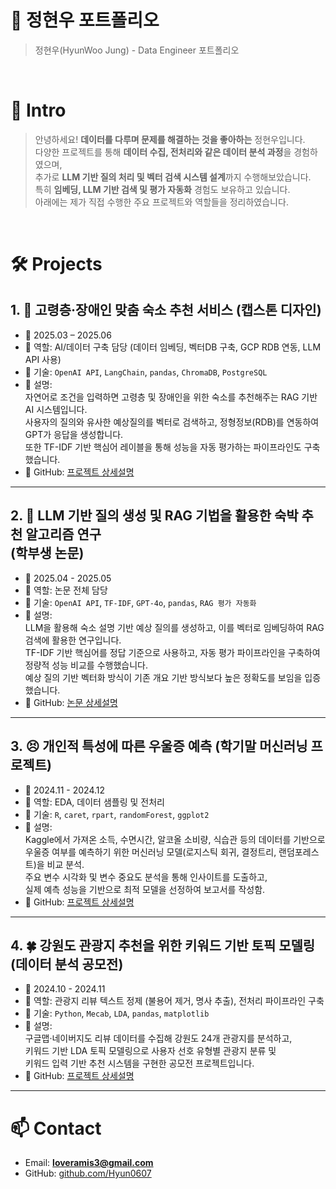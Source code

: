 # 📜 정현우 포트폴리오

> 정현우(HyunWoo Jung) - Data Engineer 포트폴리오

<br />

# 👋 Intro

> 안녕하세요! **데이터를 다루며 문제를 해결하는 것을 좋아하는** 정현우입니다.  
> 다양한 프로젝트를 통해 **데이터 수집, 전처리와 같은 데이터 분석 과정**을 경험하였으며,  
> 추가로 **LLM 기반 질의 처리 및 벡터 검색 시스템 설계**까지 수행해보았습니다.  
> 특히 **임베딩, LLM 기반 검색 및 평가 자동화** 경험도 보유하고 있습니다.  
> 아래에는 제가 직접 수행한 주요 프로젝트와 역할들을 정리하였습니다.

<br />

# 🛠 Projects

## 1. 👫 고령층·장애인 맞춤 숙소 추천 서비스 (캡스톤 디자인)

- 📅 2025.03 – 2025.06  
- 🔧 역할: AI/데이터 구축 담당 (데이터 임베딩, 벡터DB 구축, GCP RDB 연동, LLM API 사용)  
- 🧰 기술: `OpenAI API`, `LangChain`, `pandas`, `ChromaDB`, `PostgreSQL`
- 📄 설명:  
  자연어로 조건을 입력하면 고령층 및 장애인을 위한 숙소를 추천해주는 RAG 기반 AI 시스템입니다.  
  사용자의 질의와 유사한 예상질의를 벡터로 검색하고, 정형정보(RDB)를 연동하여 GPT가 응답을 생성합니다.  
  또한 TF-IDF 기반 핵심어 레이블을 통해 성능을 자동 평가하는 파이프라인도 구축했습니다.
- 🔗 GitHub: [프로젝트 상세설명](https://github.com/Hyun0607/Sliver_Stay_AI)

---

## 2. 🚀 LLM 기반 질의 생성 및 RAG 기법을 활용한 숙박 추천 알고리즘 연구<br>(학부생 논문)

- 📅 2025.04 - 2025.05  
- 🔧 역할: 논문 전체 담당  
- 🧰 기술: `OpenAI API`, `TF-IDF`, `GPT-4o`, `pandas`, `RAG 평가 자동화`  
- 📄 설명:  
  LLM을 활용해 숙소 설명 기반 예상 질의를 생성하고, 이를 벡터로 임베딩하여 RAG 검색에 활용한 연구입니다.  
  TF-IDF 기반 핵심어를 정답 기준으로 사용하고, 자동 평가 파이프라인을 구축하여 정량적 성능 비교를 수행했습니다.  
  예상 질의 기반 벡터화 방식이 기존 개요 기반 방식보다 높은 정확도를 보임을 입증했습니다.
- 🔗 GitHub: [논문 상세설명](https://github.com/Hyun0607/LLM-RAG-Q-Research)

---

## 3. 😣 개인적 특성에 따른 우울증 예측 (학기말 머신러닝 프로젝트)

- 📅 2024.11 - 2024.12  
- 🔧 역할: EDA, 데이터 샘플링 및 전처리
- 🧰 기술: `R`, `caret`, `rpart`, `randomForest`, `ggplot2`  
- 📄 설명:  
  Kaggle에서 가져온 소득, 수면시간, 알코올 소비량, 식습관 등의 데이터를 기반으로  
  우울증 여부를 예측하기 위한 머신러닝 모델(로지스틱 회귀, 결정트리, 랜덤포레스트)을 비교 분석.  
  주요 변수 시각화 및 변수 중요도 분석을 통해 인사이트를 도출하고,  
  실제 예측 성능을 기반으로 최적 모델을 선정하여 보고서를 작성함.  
- 🔗 GitHub: [프로젝트 상세설명](https://github.com/Hyun0607/Depression)

---

## 4. 🍀 강원도 관광지 추천을 위한 키워드 기반 토픽 모델링 (데이터 분석 공모전)

- 📅 2024.10 - 2024.11  
- 🔧 역할: 관광지 리뷰 텍스트 정제 (불용어 제거, 명사 추출), 전처리 파이프라인 구축  
- 🧰 기술: `Python`, `Mecab`, `LDA`, `pandas`, `matplotlib`  
- 📄 설명:  
  구글맵·네이버지도 리뷰 데이터를 수집해 강원도 24개 관광지를 분석하고,  
  키워드 기반 LDA 토픽 모델링으로 사용자 선호 유형별 관광지 분류 및  
  키워드 입력 기반 추천 시스템을 구현한 공모전 프로젝트입니다.  
- 🔗 GitHub: [프로젝트 상세설명](https://github.com/Hyun0607/Gangwon-Tour-TopicModeling/tree/main)

---

# 📫 Contact

- Email: **loveramis3@gmail.com**
- GitHub: [github.com/Hyun0607](https://github.com/Hyun0607)

